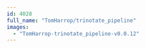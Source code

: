 ```yaml
---
id: 4028
full_name: "TomHarrop/trinotate_pipeline"
images: 
  - "TomHarrop-trinotate_pipeline-v0.0.12"
---
```

